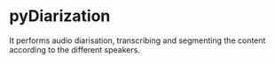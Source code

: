 # pyDiarization
It performs audio diarisation, transcribing and segmenting the content according to the different speakers.
